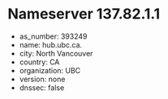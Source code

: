 # Nameserver 137.82.1.1

* as_number: 393249
* name: hub.ubc.ca.
* city: North Vancouver
* country: CA
* organization: UBC
* version: none
* dnssec: false
